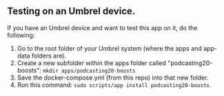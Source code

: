 ## Testing on an Umbrel device.


If you have an Umbrel device and want to test this app on it, do the following:

1. Go to the root folder of your Umbrel system (where the apps and app-data folders are).
2. Create a new subfolder within the apps folder called "podcasting20-boosts": `mkdir apps/podcasting20-boosts`
3. Save the docker-compose.yml (from this repo) into that new folder.
4. Run this command: `sudo scripts/app install podcasting20-boosts`.